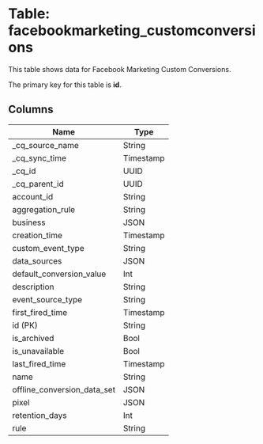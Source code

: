 # Table: facebookmarketing_customconversions

This table shows data for Facebook Marketing Custom Conversions.

The primary key for this table is **id**.

## Columns

| Name          | Type          |
| ------------- | ------------- |
|_cq_source_name|String|
|_cq_sync_time|Timestamp|
|_cq_id|UUID|
|_cq_parent_id|UUID|
|account_id|String|
|aggregation_rule|String|
|business|JSON|
|creation_time|Timestamp|
|custom_event_type|String|
|data_sources|JSON|
|default_conversion_value|Int|
|description|String|
|event_source_type|String|
|first_fired_time|Timestamp|
|id (PK)|String|
|is_archived|Bool|
|is_unavailable|Bool|
|last_fired_time|Timestamp|
|name|String|
|offline_conversion_data_set|JSON|
|pixel|JSON|
|retention_days|Int|
|rule|String|